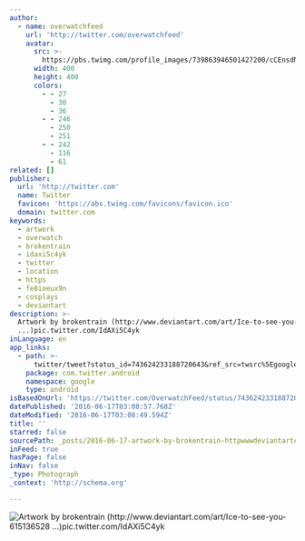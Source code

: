```yaml
---
author:
  - name: overwatchfeed
    url: 'http://twitter.com/overwatchfeed'
    avatar:
      src: >-
        https://pbs.twimg.com/profile_images/739863946501427200/cCEnsdNf_400x400.jpg
      width: 400
      height: 400
      colors:
        - - 27
          - 30
          - 36
        - - 246
          - 250
          - 251
        - - 242
          - 116
          - 61
related: []
publisher:
  url: 'http://twitter.com'
  name: Twitter
  favicon: 'https://abs.twimg.com/favicons/favicon.ico'
  domain: twitter.com
keywords:
  - artwork
  - overwatch
  - brokentrain
  - idaxi5c4yk
  - twitter
  - location
  - https
  - fe8ioeux9n
  - cosplays
  - deviantart
description: >-
  Artwork by brokentrain (http://www.deviantart.com/art/Ice-to-see-you-615136528
  ...)pic.twitter.com/IdAXi5C4yk
inLanguage: en
app_links:
  - path: >-
      twitter/tweet?status_id=743624233188720643&ref_src=twsrc%5Egoogle%7Ctwcamp%5Eandroidseo%7Ctwgr%5Estatus%7Ctwterm%5E743624233188720643
    package: com.twitter.android
    namespace: google
    type: android
isBasedOnUrl: 'https://twitter.com/OverwatchFeed/status/743624233188720643'
datePublished: '2016-06-17T03:08:57.768Z'
dateModified: '2016-06-17T03:08:49.594Z'
title: ''
starred: false
sourcePath: _posts/2016-06-17-artwork-by-brokentrain-httpwwwdeviantartcomartice-to.md
inFeed: true
hasPage: false
inNav: false
_type: Photograph
_context: 'http://schema.org'

---
```

![Artwork by brokentrain (http://www.deviantart.com/art/Ice-to-see-you-615136528 ...)pic.twitter.com/IdAXi5C4yk](https://pbs.twimg.com/media/ClHiTFTWAAAWFmD.jpg:large)